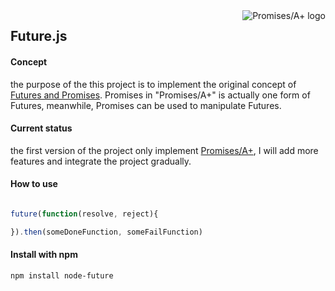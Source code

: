 <a href="http://promises-aplus.github.com/promises-spec">
    <img src="http://promises-aplus.github.com/promises-spec/assets/logo-small.png"
         align="right" alt="Promises/A+ logo" />
</a>

## Future.js
#### Concept
the purpose of the this project is to implement the original concept of [Futures and Promises](https://en.wikipedia.org/wiki/Futures_and_promises). Promises in "Promises/A+" is actually one form of Futures, meanwhile, Promises can be used to manipulate Futures.

#### Current status
the first version of the project only implement [Promises/A+](https://promisesaplus.com/), I will add more features and integrate the project gradually.

#### How to use

```javascript

future(function(resolve, reject){

}).then(someDoneFunction, someFailFunction)

```
#### Install with npm

```
npm install node-future

```
